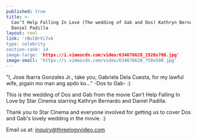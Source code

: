 ```yaml
---
published: true
title: >-
  Can’t Help Falling In Love (The wedding of Gab and Dos) Kathryn Bernardo and
  Daniel Padilla
layout: reel
link: 'rBolBrVi7vk
type: celebrity
section-rank: 14
image-large: 'https://i.vimeocdn.com/video/634676628_1920x700.jpg'
image-small: 'https://i.vimeocdn.com/video/634676628_750x500.jpg'
---
```

"I, Jose Ibarra Gonzales Jr., take you, Gabriela Dela Cuesta, for my lawful wife, pigain mo man ang apdo ko..." -Dos to Gab- :)

This is the wedding of Dos and Gab from the movie Can’t Help Falling In Love by Star Cinema starring Kathryn Bernardo and Daniel Padilla.

Thank you to Star Cinema and everyone involved for getting us to cover Dos and Gab's lovely wedding in the movie. :)

Email us at: inquiry@threelogyvideo.com
